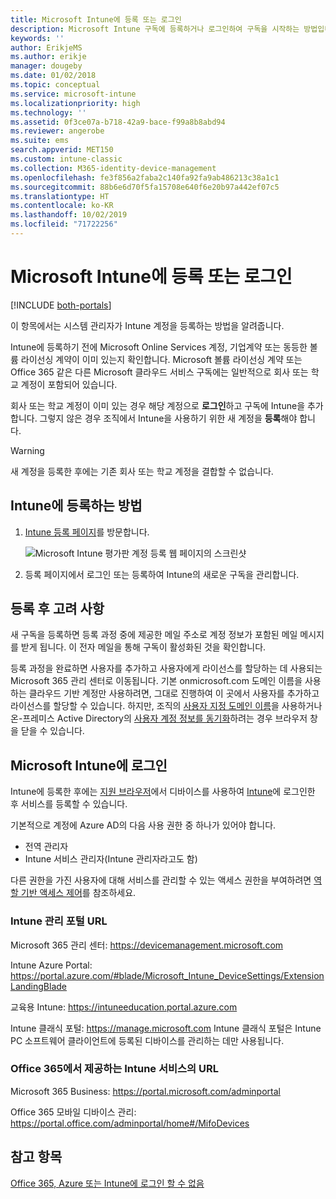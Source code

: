 ```yaml
---
title: Microsoft Intune에 등록 또는 로그인
description: Microsoft Intune 구독에 등록하거나 로그인하여 구독을 시작하는 방법입니다.
keywords: ''
author: ErikjeMS
ms.author: erikje
manager: dougeby
ms.date: 01/02/2018
ms.topic: conceptual
ms.service: microsoft-intune
ms.localizationpriority: high
ms.technology: ''
ms.assetid: 0f3ce07a-b718-42a9-bace-f99a8b8abd94
ms.reviewer: angerobe
ms.suite: ems
search.appverid: MET150
ms.custom: intune-classic
ms.collection: M365-identity-device-management
ms.openlocfilehash: fe3f856a2faba2c140fa92fa9ab486213c38a1c1
ms.sourcegitcommit: 88b6e6d70f5fa15708e640f6e20b97a442ef07c5
ms.translationtype: HT
ms.contentlocale: ko-KR
ms.lasthandoff: 10/02/2019
ms.locfileid: "71722256"
---
```

# <a name="sign-up-or-sign-in-to-microsoft-intune"></a>Microsoft Intune에 등록 또는 로그인

[!INCLUDE [both-portals](../../intune-classic/includes/note-for-both-portals.md)]

이 항목에서는 시스템 관리자가 Intune 계정을 등록하는 방법을 알려줍니다.

Intune에 등록하기 전에 Microsoft Online Services 계정, 기업계약 또는 동등한 볼륨 라이선싱 계약이 이미 있는지 확인합니다. Microsoft 볼륨 라이선싱 계약 또는 Office 365 같은 다른 Microsoft 클라우드 서비스 구독에는 일반적으로 회사 또는 학교 계정이 포함되어 있습니다.

회사 또는 학교 계정이 이미 있는 경우 해당 계정으로 **로그인**하고 구독에 Intune을 추가합니다. 그렇지 않은 경우 조직에서 Intune을 사용하기 위한 새 계정을 **등록**해야 합니다.

>[!WARNING]
>새 계정을 등록한 후에는 기존 회사 또는 학교 계정을 결합할 수 없습니다.

## <a name="how-to-sign-up-for-intune"></a>Intune에 등록하는 방법

1. [Intune 등록 페이지](https://admin.microsoft.com/Signup/Signup.aspx?OfferId=40BE278A-DFD1-470a-9EF7-9F2596EA7FF9&dl=INTUNE_A&ali=1#0%20)를 방문합니다.

   ![Microsoft Intune 평가판 계정 등록 웹 페이지의 스크린샷](./media/account-sign-up/account-sign-up-site.png)

2. 등록 페이지에서 로그인 또는 등록하여 Intune의 새로운 구독을 관리합니다.

## <a name="post-sign-up-considerations"></a>등록 후 고려 사항
새 구독을 등록하면 등록 과정 중에 제공한 메일 주소로 계정 정보가 포함된 메일 메시지를 받게 됩니다. 이 전자 메일을 통해 구독이 활성화된 것을 확인합니다.

등록 과정을 완료하면 사용자를 추가하고 사용자에게 라이선스를 할당하는 데 사용되는 Microsoft 365 관리 센터로 이동됩니다. 기본 onmicrosoft.com 도메인 이름을 사용하는 클라우드 기반 계정만 사용하려면, 그대로 진행하여 이 곳에서 사용자를 추가하고 라이선스를 할당할 수 있습니다. 하지만, 조직의 [사용자 지정 도메인 이름](custom-domain-name-configure.md)을 사용하거나 온-프레미스 Active Directory의 [사용자 계정 정보를 동기화](users-add.md#sync-active-directory-and-add-users-to-intune)하려는 경우 브라우저 창을 닫을 수 있습니다.

## <a name="sign-in-to-microsoft-intune"></a>Microsoft Intune에 로그인
Intune에 등록한 후에는 [지원 브라우저](supported-devices-browsers.md#intune-supported-web-browsers)에서 디바이스를 사용하여 [Intune](https://go.microsoft.com/fwlink/?linkid=2090973)에 로그인한 후 서비스를 등록할 수 있습니다.

기본적으로 계정에 Azure AD의 다음 사용 권한 중 하나가 있어야 합니다.
- 전역 관리자
- Intune 서비스 관리자(Intune 관리자라고도 함)

다른 권한을 가진 사용자에 대해 서비스를 관리할 수 있는 액세스 권한을 부여하려면 [역할 기반 액세스 제어](role-based-access-control.md)를 참조하세요.

### <a name="intune-admin-portal-url"></a>Intune 관리 포털 URL

Microsoft 365 관리 센터: https://devicemanagement.microsoft.com

Intune Azure Portal: https://portal.azure.com/#blade/Microsoft_Intune_DeviceSettings/ExtensionLandingBlade

교육용 Intune: https://intuneeducation.portal.azure.com

Intune 클래식 포털: https://manage.microsoft.com Intune 클래식 포털은 Intune PC 소프트웨어 클라이언트에 등록된 디바이스를 관리하는 데만 사용됩니다.

### <a name="urls-for-intune-services-provided-by-office-365"></a>Office 365에서 제공하는 Intune 서비스의 URL

Microsoft 365 Business: https://portal.microsoft.com/adminportal

Office 365 모바일 디바이스 관리: https://portal.office.com/adminportal/home#/MifoDevices

## <a name="see-also"></a>참고 항목
[Office 365, Azure 또는 Intune에 로그인 할 수 없음](https://support.microsoft.com/help/2412085)
